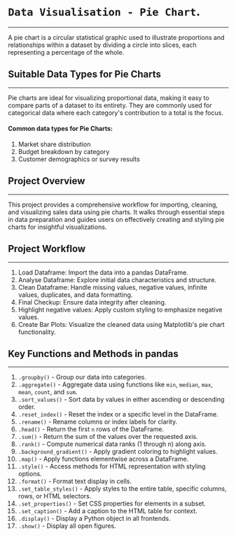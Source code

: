 # `Data Visualisation - Pie Chart`.
-----------------------------------
A pie chart is a circular statistical graphic used to illustrate proportions and relationships within a dataset by dividing a circle into slices, each representing a percentage of the whole.

## Suitable Data Types for Pie Charts
-------------------------------------
Pie charts are ideal for visualizing proportional data, making it easy to compare parts of a dataset to its entirety. They are commonly used for categorical data where each category's contribution to a total is the focus.

#### Common data types for Pie Charts:
 1) Market share distribution
 2) Budget breakdown by category
 3) Customer demographics or survey results

## Project Overview
-------------------
This project provides a comprehensive workflow for importing, cleaning, and visualizing sales data using pie charts. It walks through essential steps in data preparation and guides users on effectively creating and styling pie charts for insightful visualizations.

## Project Workflow
-------------------
1) Load Dataframe: Import the data into a pandas DataFrame.
2) Analyse Dataframe: Explore initial data characteristics and structure.
3) Clean Dataframe: Handle missing values, negative values, infinite values, duplicates, and data formatting.
4) Final Checkup: Ensure data integrity after cleaning.
5) Highlight negative values: Apply custom styling to emphasize negative values.
6) Create Bar Plots: Visualize the cleaned data using Matplotlib's pie chart functionality.

## Key Functions and Methods in pandas
--------------------------------------
1) `.groupby()` - Group our data into categories.
2) `.aggregate()` - Aggregate data using functions like `min`, `median`, `max`, `mean`, `count`, and `sum`.
3) `.sort_values()` - Sort data by values in either ascending or descending order.
4) `.reset_index()` - Reset the index or a specific level in the DataFrame.
5) `.rename()` - Rename columns or index labels for clarity.
6) `.head()` - Return the first `n` rows of the DataFrame.
7) `.sum()` - Return the sum of the values over the requested axis.
8) `.rank()` - Compute numerical data ranks (1 through n) along axis.
9) `.background_gradient()` - Apply gradient coloring to highlight values.
10) `.map()` - Apply functions elementwise across a DataFrame.
11) `.style()` - Access methods for HTML representation with styling options.
12) `.format()` - Format text display in cells.
13) `.set_table_styles()` - Apply styles to the entire table, specific columns, rows, or HTML selectors.
14) `.set_properties()` - Set CSS properties for <td> elements in a subset.
15) `.set_caption()` - Add a caption to the HTML table for context.
16) `.display()` - Display a Python object in all frontends.
17) `.show()` - Display all open figures.
